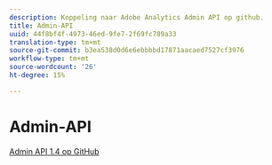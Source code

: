 ```yaml
---
description: Koppeling naar Adobe Analytics Admin API op github.
title: Admin-API
uuid: 44f8bf4f-4973-46ed-9fe7-2f69fc789a33
translation-type: tm+mt
source-git-commit: b3ea538d0d6e6ebbbbd17871aacaed7527cf3976
workflow-type: tm+mt
source-wordcount: '26'
ht-degree: 15%

---
```



# Admin-API

[Admin API 1.4 op GitHub](https://github.com/AdobeDocs/analytics-1.4-apis/blob/master/docs/admin-api/index.md)
